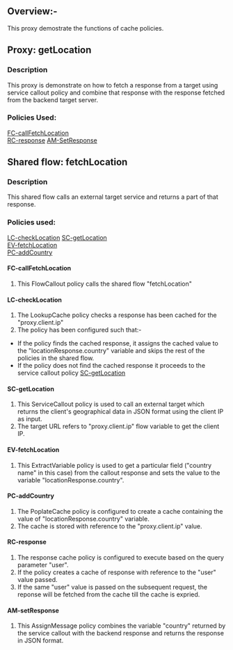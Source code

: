 ## Overview:-
This proxy demostrate the functions of cache policies.

## Proxy: getLocation

### Description 
This proxy is demonstrate on how to fetch a response from a target using service callout policy and combine that response with the response fetched from the backend target server.

### Policies Used:  
[FC-callFetchLocation](#FC-callFetchLocation)  
[RC-response](#RC-response)
[AM-SetResponse](#AM-SetResponse)  

## Shared flow: fetchLocation

### Description
This shared flow calls an external target service and returns a part of that response.


### Policies used:
[LC-checkLocation](#LC-checkLocation)
[SC-getLocation](#SC-getLocation)    
[EV-fetchLocation](#EV-fetchLocation)  
[PC-addCountry](#PC-addcountry)

#### FC-callFetchLocation 
1) This FlowCallout policy calls the shared flow "fetchLocation"  
  
#### LC-checkLocation
1) The LookupCache policy checks a response has been cached for the "proxy.client.ip"    
2) The policy has been configured such that:-
- If the policy finds the cached response, it assigns the cached value to the "locationResponse.country" variable and skips the rest of the policies in the shared flow.  
- If the policy does not find the cached response it proceeds to the service callout policy [SC-getLocation](#SC-getLocation) 

#### SC-getLocation 
1) This ServiceCallout policy is used to call an external target which returns the client's geographical data in JSON format using the client IP as input.   
2) The target URL refers to "proxy.client.ip" flow variable to get the client IP.  
  
  
#### EV-fetchLocation  
1) This ExtractVariable policy is used to get a particular field ("country name" in this case) from the callout response and sets the value to the variable "locationResponse.country".

#### PC-addCountry
1) The PoplateCache policy is configured to create a cache containing the value of "locationResponse.country" variable. 
2) The cache is stored with reference to the "proxy.client.ip" value.


#### RC-response
1) The response cache policy is configured to execute based on the query parameter "user".   
2) If the policy creates a cache of response with reference to the "user" value passed.  
3) If the same "user" value is passed on the subsequent request, the reponse will be fetched from the cache till the cache is expried.


#### AM-setResponse  
1) This AssignMessage policy combines the variable "country" returned by the service callout with the backend response and returns the response in JSON format.   
